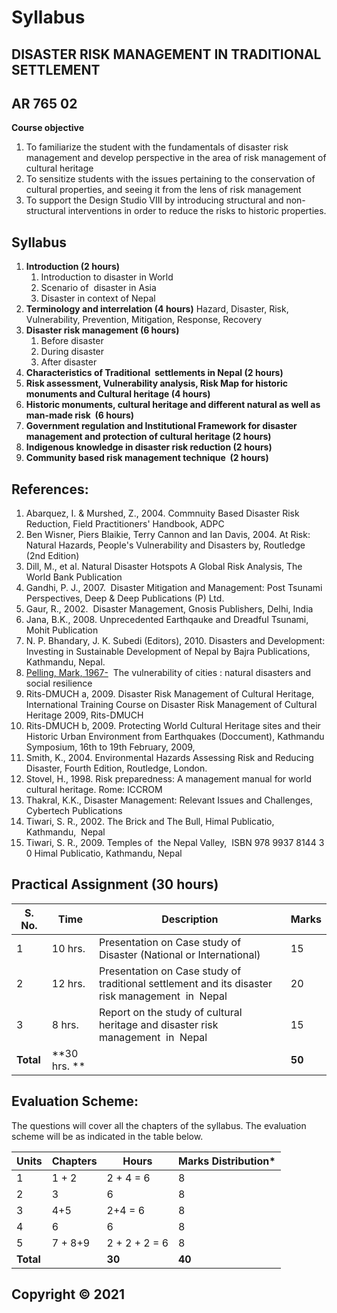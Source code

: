 # Syllabus

## **DISASTER RISK MANAGEMENT IN TRADITIONAL SETTLEMENT** 
## **AR 765 02**

**Course objective** 

1. To familiarize the student with the fundamentals of disaster risk management and develop perspective in the area of risk management of cultural heritage  
2. To sensitize students with the issues pertaining to the conservation of cultural properties, and seeing it from the lens of risk management 
3. To support the Design Studio VIII by introducing structural and non-structural interventions in order to reduce the risks to historic properties.

## Syllabus

1. **Introduction (2 hours)**
    1. Introduction to disaster in World
    2. Scenario of  disaster in Asia
    3. Disaster in context of Nepal 
2. **Terminology and interrelation (4 hours)** 
    Hazard, Disaster, Risk, Vulnerability, Prevention, Mitigation, Response, Recovery 
3. **Disaster risk management (6 hours)**
    1. Before disaster
    2. During disaster
    3. After disaster
4. **Characteristics of Traditional  settlements in Nepal (2 hours)** 
5. **Risk assessment, Vulnerability analysis, Risk Map for historic monuments and Cultural heritage (4 hours)** 
6. **Historic monuments, cultural heritage and different natural as well as man-made risk  (6 hours)**
7. **Government regulation and Institutional Framework for disaster management and protection of cultural heritage (2 hours)**
8. **Indigenous knowledge in disaster risk reduction  (2 hours)**
9. **Community based risk management technique  (2 hours)**

## References:

1. Abarquez, I. & Murshed, Z., 2004. Commnuity Based Disaster Risk Reduction, Field Practitioners' Handbook, ADPC
2. Ben Wisner, Piers Blaikie, Terry Cannon and Ian Davis, 2004. At Risk: Natural Hazards, People's Vulnerability and Disasters by, Routledge (2nd Edition)
3. Dill, M., et al. Natural Disaster Hotspots A Global Risk Analysis, The World Bank Publication
4. Gandhi, P. J., 2007.  Disaster Mitigation and Management: Post Tsunami Perspectives, Deep & Deep Publications (P) Ltd. 
5. Gaur, R., 2002.  Disaster Management, Gnosis Publishers, Delhi, India
6. Jana, B.K., 2008.  Unprecedented Earthqauke and Dreadful Tsunami,  Mohit Publication
7. N. P. Bhandary, J. K. Subedi (Editors), 2010. Disasters and Development: Investing in Sustainable Development of Nepal by Bajra Publications, Kathmandu, Nepal. 
8. [Pelling, Mark, 1967-](http://libencore.nus.edu.sg/iii/encore/search/C%7CSPelling%2C+Mark%2C+1967-%7COrightresult?lang=eng&suite=def)  The vulnerability of cities : natural disasters and social resilience
9. Rits-DMUCH a, 2009. Disaster Risk Management of Cultural Heritage, International Training Course on Disaster Risk Management of Cultural Heritage 2009, Rits-DMUCH
10. Rits-DMUCH b, 2009. Protecting World Cultural Heritage sites and their Historic Urban Environment from Earthquakes (Doccument), Kathmandu Symposium, 16th to 19th February, 2009, 
11. Smith, K., 2004. Environmental Hazards Assessing Risk and Reducing Disaster, Fourth Edition, Routledge, London. 
12. Stovel, H., 1998. Risk preparedness: A management manual for world cultural heritage. Rome: ICCROM
13. Thakral, K.K., Disaster Management: Relevant Issues and Challenges,  Cybertech Publications
14. Tiwari, S. R., 2002. The Brick and The Bull, Himal Publicatio, Kathmandu,  Nepal
15. Tiwari, S. R., 2009. Temples of  the Nepal Valley,  ISBN 978 9937 8144 3 0 Himal Publicatio, Kathmandu, Nepal

## Practical Assignment (30 hours)

| S. No. | Time | Description | Marks |
|---|---|---|---|
| 1 | 10 hrs. | Presentation on Case study of Disaster (National or International) | 15 |
| 2 | 12 hrs. | Presentation on Case study of traditional settlement and its disaster risk management  in  Nepal | 20 |
| 3 | 8 hrs. | Report on the study of cultural heritage and disaster risk management  in  Nepal | 15 |
| **Total** | **30 hrs. ** |  | **50** |

## Evaluation Scheme:

The questions will cover all the chapters of the syllabus. The evaluation scheme will be as indicated in the table below. 

| Units | Chapters | Hours | Marks Distribution* |
|---|---|---|---|
| 1 | 1 + 2 | 2 + 4 = 6 | 8 |
| 2 | 3 | 6 | 8 |
| 3 | 4+5 | 2+4 = 6 | 8 |
| 4 | 6 | 6 | 8 |
| 5 | 7 + 8+9 | 2 + 2 + 2 = 6 | 8 |
| **Total** |  | **30** | **40** |

## Copyright © 2021
